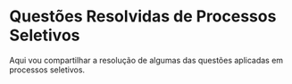 # Questões Resolvidas de Processos Seletivos

Aqui vou compartilhar a resolução de algumas das questões aplicadas em processos seletivos.
